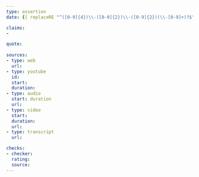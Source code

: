```yaml
---
type: assertion
date: {{ replaceRE "^([0-9]{4})\\-([0-9]{2})\\-([0-9]{2})(\\-[0-9]+)?$" "$1-$2-$3" .TranslationBaseName }}

claims:
- 

quote:
  
sources:
- type: web
  url: 
- type: youtube
  id: 
  start: 
  duration: 
- type: audio
  start: duration
  url: 
- type: video
  start: 
  duration: 
  url: 
- type: transcript
  url: 

checks:
- checker: 
  rating: 
  source: 
---
```

